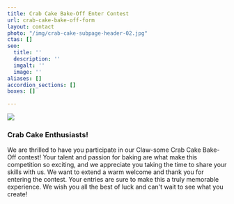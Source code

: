 ```yaml
---
title: Crab Cake Bake-Off Enter Contest
url: crab-cake-bake-off-form
layout: contact
photo: "/img/crab-cake-subpage-header-02.jpg"
ctas: []
seo:
  title: ''
  description: ''
  imgalt: ''
  image: ''
aliases: []
accordion_sections: []
boxes: []

---
```

![](/img/gwen-cake-cut.jpg)

### Crab Cake Enthusiasts!

We are thrilled to have you participate in our Claw-some Crab Cake Bake-Off contest! Your talent and passion for baking are what make this competition so exciting, and we appreciate you taking the time to share your skills with us. We want to extend a warm welcome and thank you for entering the contest. Your entries are sure to make this a truly memorable experience. We wish you all the best of luck and can't wait to see what you create!

<script type="text/javascript" src="https://form.jotform.com/jsform/230595150201040"></script>